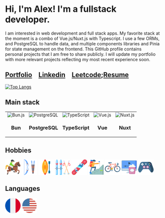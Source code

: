 <h1>Hi, I'm Alex! I'm a fullstack developer.</h1>

I am interested in web development and full stack apps. My favorite stack at the moment is a combo of Vue.js/Nuxt.js with Typescript. I use a few ORMs, and PostgreSQL to handle data, and multiple components libraries and Pinia for state management on the frontend. This GitHub profile contains personal projects that I am free to share publicly. I will update my portfolio with more relevant projects reflecting my most recent experience soon.

<h2><a href='https://agilbert.dev'>Portfolio</a>&emsp;<a href='https://www.linkedin.com/in/AGilbertDev/'>Linkedin</a>&emsp;<a href='https://leetcode.com/AGilbertDev/'>Leetcode</a>;<a href='https://github.com/AGilbertDev/my-resume/blob/main/public/AlexandreGilbert_CV_2025.pdf'>Resume</a></h2>

[![Top Langs](https://github-readme-stats-alexandre-gilberts-projects.vercel.app/api/top-langs/?username=AGilbertDev&layout=compact)](https://github.com/AGilbertDev/github-readme-stats)

<h2>Main stack</h2>
	<table>
		<tr>
			<td align='center'>
				<img height="60" src="https://github.com/marwin1991/profile-technology-icons/assets/136815194/7e9599e9-0570-4bb6-b17f-676ed589912f" alt="Bun.js" title="Bun.js"/>
				<h3>Bun</h3>
			</td>
			<td align='center'>
				<img height="60" src="https://raw.githubusercontent.com/marwin1991/profile-technology-icons/refs/heads/main/icons/postgresql.png" alt="PostgreSQL" title="PostgreSQL"/>
				<h3>PostgreSQL</h3>
			</td>
			<td align='center'>
				<img height="60" src="https://user-images.githubusercontent.com/25181517/183890598-19a0ac2d-e88a-4005-a8df-1ee36782fde1.png" alt="TypeScript" title="TypeScript"/>
				<h3>TypeScript</h3>
			</td>
			<td align='center'>
				<img height="60" src="https://raw.githubusercontent.com/marwin1991/profile-technology-icons/refs/heads/main/icons/vue_js.png" alt="Vue.js" title="Vue.js"/>	
				<h3>Vue</h3>
			</td>
    			<td align='center'>
				<img height="60" src="https://github.com/marwin1991/profile-technology-icons/assets/136815194/ebd92b15-970a-45b8-8c4c-0ecf69b17cdc" alt="Nuxt.js" title="Nuxt.js"/>
				<h3>Nuxt</h3>
			</td>
		</tr>
	</table>

<h2>Hobbies</h2>
	<div>
		<img width="50" src="img/001-horseback.png" alt="Horseback Riding" title="Horseback Riding"/>
		<img width="50" src="img/006-archery.png" alt="Archery" title="Archery"/>
		<img width="50" src="img/002-kayak.png" alt="Kayaking" title="Kayaking"/>
		<img width="50" src="img/007-skiing.png" alt="Cross-Country Skiing" title="Cross-Country Skiing"/>
		<img width="50" src="img/snowboard.png" alt="Snowboarding" title="Snowboarding"/>
		<img width="50" src="img/008-hiking.png" alt="Hiking" title="Hiking"/>
		<img width="50" src="img/005-bicycle.png" alt="Cycling" title="Cycling"/>
		<img width="50" src="img/004-movies.png" alt="Movies/TV Shows" title="Movies/TV Shows"/>
		<img width="50" src="img/003-gamepad.png" alt="Viedo Games" title="Video Games"/>
	</div>
<h2>Languages</h2>
	<div>
		<img width="50" src="img/french.png" alt="French" title="French"/>
		<img width="50" src="img/english.png" alt="English" title="English"/>
	</div>

